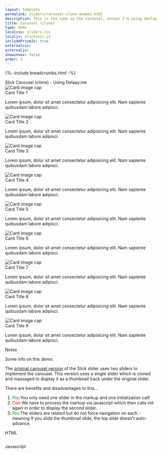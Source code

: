 ```yaml
---
layout: template
permalink: sliders/carousel-clone-akamai.html
description: This is the same as the Carousel, except I'm using deelay.me to render the images with a delay; this mimics the Akamai Image Manager delay.
title: Carousel (clone)
type: demo
localcss: sliders.css
localjs: slickinit.js
includePrismJs: true
externalcss:
externaljs:
showinnav: false
order: 5
---
```


{%- include breadcrumbs.html -%}

<div class="container">
	<div class="row">
		<div class="col-md-9">
			<span class="h3 d-block" id="sliderLabel_1">Slick Carousel (clone) - Using Delaay.me</span>
			<div class="cdc-card-slider" id="slider_1">
				<div class="card">
					<img alt="Card image cap" class="card-img-top" src="http://deelay.me/1000/https://picsum.photos/id/819/700/300">
					<div class="card-body">
						<div class="card-title h4 text-left">
							Card Title 1
						</div>
						<p>Lorem ipsum, dolor sit amet consectetur adipisicing elit. Nam sapiente quibusdam labore adipisci.</p>
					</div>
				</div>
				<div class="card">
					<img alt="Card image cap" class="card-img-top" src="http://deelay.me/1000/https://picsum.photos/id/820/700/300">
					<div class="card-body bg-gray-d2">
						<div class="card-title h4 text-left">
							Card Title 2
						</div>
						<p>Lorem ipsum, dolor sit amet consectetur adipisicing elit. Nam sapiente quibusdam labore adipisci.</p>
					</div>
				</div>
				<div class="card">
					<img alt="Card image cap" class="card-img-top" src="http://deelay.me/1000/https://picsum.photos/id/821/700/300">
					<div class="card-body">
						<div class="card-title h4 text-left">
							Card Title 3
						</div>
						<p>Lorem ipsum, dolor sit amet consectetur adipisicing elit. Nam sapiente quibusdam labore adipisci.</p>
					</div>
				</div>
				<div class="card">
					<img alt="Card image cap" class="card-img-top" src="http://deelay.me/1000/https://picsum.photos/id/822/700/300">
					<div class="card-body bg-gray-d2">
						<div class="card-title h4 text-left">
							Card Title 4
						</div>
						<p>Lorem ipsum, dolor sit amet consectetur adipisicing elit. Nam sapiente quibusdam labore adipisci.</p>
					</div>
				</div>
				<div class="card">
					<img alt="Card image cap" class="card-img-top" src="http://deelay.me/1000/https://picsum.photos/id/823/700/300">
					<div class="card-body">
						<div class="card-title h4 text-left">
							Card Title 5
						</div>
						<p>Lorem ipsum, dolor sit amet consectetur adipisicing elit. Nam sapiente quibusdam labore adipisci.</p>
					</div>
				</div>
				<div class="card">
					<img alt="Card image cap" class="card-img-top" src="http://deelay.me/1000/https://picsum.photos/id/824/700/300">
					<div class="card-body bg-gray-d2">
						<div class="card-title h4 text-left">
							Card Title 6
						</div>
						<p>Lorem ipsum, dolor sit amet consectetur adipisicing elit. Nam sapiente quibusdam labore adipisci.</p>
					</div>
				</div>
				<div class="card">
					<img alt="Card image cap" class="card-img-top" src="http://deelay.me/1000/https://picsum.photos/id/825/700/300">
					<div class="card-body">
						<div class="card-title h4 text-left">
							Card Title 7
						</div>
						<p>Lorem ipsum, dolor sit amet consectetur adipisicing elit. Nam sapiente quibusdam labore adipisci.</p>
					</div>
				</div>
				<div class="card">
					<img alt="Card image cap" class="card-img-top" src="http://deelay.me/1000/https://picsum.photos/id/826/700/300">
					<div class="card-body">
						<div class="card-title h4 text-left">
							Card Title 8
						</div>
						<p>Lorem ipsum, dolor sit amet consectetur adipisicing elit. Nam sapiente quibusdam labore adipisci.</p>
					</div>
				</div>
				<div class="card">
					<img alt="Card image cap" class="card-img-top" src="http://deelay.me/1000/https://picsum.photos/id/827/700/300">
					<div class="card-body bg-gray-d2">
						<div class="card-title h4 text-left">
							Card Title 9
						</div>
						<p>Lorem ipsum, dolor sit amet consectetur adipisicing elit. Nam sapiente quibusdam labore adipisci.</p>
					</div>
				</div>
			</div>
		</div>
	</div>
</div>

<script id="prism-source" data-line="5,9-11">
window.addEventListener( 'DOMContentLoaded', function() {
	( function( $ ) {

		slickInit( '#slider_1', {
			'sliderType': 'carousel',
			'bodyClass': '',        
			'ariaLabel': '',
			'ariaLabelTarget': 'sliderLabel_1',
			'centerMode': false,
			'dots': false,
			'sliderClass': 'cdc-carousel-slider',
			'responsive': [             
				{ 'breakpoint': 1200, 'settings': { 'slidesToShow': 1, 'slidesToScroll': 1 } },         
				{ 'breakpoint': 992, 'settings': { 'slidesToShow': 1, 'slidesToScroll': 1 } },
				{ 'breakpoint': 768, 'settings': { 'slidesToShow': 1, 'slidesToScroll': 1 } },
				{ 'breakpoint': 576, 'settings': { 'slidesToShow': 1, 'slidesToScroll': 1 } },
				{ 'breakpoint': 0, 'settings': { 'slidesToShow': 1, 'slidesToScroll': 1, 'centerPadding': '20px' } }            
			]   
		} );
		
	} )( jQuery );
} );
</script>

<div aria-multiselectable="true" class="accordion indicator-plus accordion-white mb-3" id="accordion-4" role="tabpanel">
	<div class="card">
		<div aria-expanded="false" class="card-header collapsed" data-target="#accordion-4-collapse-3" data-toggle="collapse" id="accordion-4-card-3" role="tab">
			<a class="card-title" data-controls="accordion-4-collapse-3">Notes</a>
		</div>
		<div aria-labelledby="accordion-4-card-3" class="collapse show" id="accordion-4-collapse-3" role="tabpanel">
			<div class="card-body">
				<p>Some info on this demo.</p>
				<p>The <a href="/code/sliders/carousel.html">original carousel version</a> of the Slick slider uses two sliders to implement the carousel. This version uses a single slider which is cloned and massaged to display it as a thumbnail track under the original slider.</p>
				<p>There are benefits and disadvantages to this...</p>
				<ol>
					<li><span style="color: green">Pro:</span>You only need one slider in the markup and one initialization call!</li>
					<li><span style="color: red">Con:</span>We have to process the markup via javascript which then calls init again in order to display the second slider.</li>
					<li><span style="color: green">Pro:</span>The sliders are related but do not force navigation on each - meaning if you slide the thumbnail slide, the top slide doesn't auto-advance.</li>
				</ol>
			</div>
		</div>
	</div>
	<div class="card">
		<div aria-expanded="false" class="card-header collapsed" data-target="#accordion-4-collapse-1" data-toggle="collapse" id="accordion-4-card-1" role="tab">
			<a class="card-title" data-controls="accordion-4-collapse-1">HTML</a>
		</div>
		<div aria-labelledby="accordion-4-card-1" class="collapse" id="accordion-4-collapse-1" role="tabpanel">
			<div class="card-body">
				<div class="row">
					<div class="col"><pre><code class="language-markup line-numbers"><script type="prism-html-markup"><div class="cdc-card-slider">
	<div class="card">
		<img alt="Card image cap" class="card-img-top" src="http://deelay.me/1000/https://picsum.photos/id/849/700/300">
		<div class="card-body">
			<div class="card-title h4 text-left">
				Card Title 1
			</div>
			<p>Lorem ipsum, dolor sit amet consectetur adipisicing elit. Nam sapiente quibusdam labore adipisci.</p>
		</div>
	</div>
</div></script></code></pre>						
					</div>
				</div>
			</div>
		</div>
	</div>
	<div class="card">
		<div aria-expanded="false" class="card-header collapsed" data-target="#accordion-4-collapse-2" data-toggle="collapse" id="accordion-4-card-2" role="tab">
			<a class="card-title" data-controls="accordion-4-collapse-2">Javascript</a>
		</div>
		<div aria-labelledby="accordion-4-card-2" class="collapse" id="accordion-4-collapse-2" role="tabpanel">
			<div class="card-body">
				<div class="row">
					<div class="col">
						<div class="col" id="script-source">
						</div>
					</div>
				</div>
			</div>
		</div>
	</div>
</div>

<pre id="script-output" style="position:absolute;left:-9999px"></pre>